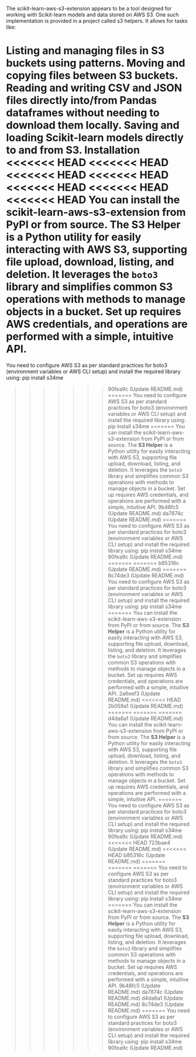 The scikit-learn-aws-s3-extension appears to be a tool designed for working with Scikit-learn models and data stored on AWS S3. One such implementation is provided in a project called s3 helpers. It allows for tasks like:

Listing and managing files in S3 buckets using patterns.
Moving and copying files between S3 buckets.
Reading and writing CSV and JSON files directly into/from Pandas dataframes without needing to download them locally.
Saving and loading Scikit-learn models directly to and from S3.
Installation
<<<<<<< HEAD
<<<<<<< HEAD
<<<<<<< HEAD
<<<<<<< HEAD
<<<<<<< HEAD
<<<<<<< HEAD
<<<<<<< HEAD
You can install the scikit-learn-aws-s3-extension from PyPI or from source.
The **S3 Helper** is a Python utility for easily interacting with AWS S3, supporting file upload, download, listing, and deletion. It leverages the `boto3` library and simplifies common S3 operations with methods to manage objects in a bucket. Set up requires AWS credentials, and operations are performed with a simple, intuitive API.
=======
You need to configure AWS S3 as per standard practices for boto3 (environment variables or AWS CLI setup) and install the required library using:
pip install s34me
>>>>>>> 90fea9c (Update README.md)
=======
You need to configure AWS S3 as per standard practices for boto3 (environment variables or AWS CLI setup) and install the required library using:
pip install s34me
=======
You can install the scikit-learn-aws-s3-extension from PyPI or from source.
The **S3 Helper** is a Python utility for easily interacting with AWS S3, supporting file upload, download, listing, and deletion. It leverages the `boto3` library and simplifies common S3 operations with methods to manage objects in a bucket. Set up requires AWS credentials, and operations are performed with a simple, intuitive API.
>>>>>>> 9b48fc5 (Update README.md)
>>>>>>> da7874c (Update README.md)
=======
You need to configure AWS S3 as per standard practices for boto3 (environment variables or AWS CLI setup) and install the required library using:
pip install s34me
>>>>>>> 90fea9c (Update README.md)
=======
=======
>>>>>>> b85316c (Update README.md)
=======
>>>>>>> 8c74de3 (Update README.md)
You need to configure AWS S3 as per standard practices for boto3 (environment variables or AWS CLI setup) and install the required library using:
pip install s34me
=======
You can install the scikit-learn-aws-s3-extension from PyPI or from source.
The **S3 Helper** is a Python utility for easily interacting with AWS S3, supporting file upload, download, listing, and deletion. It leverages the `boto3` library and simplifies common S3 operations with methods to manage objects in a bucket. Set up requires AWS credentials, and operations are performed with a simple, intuitive API.
>>>>>>> 2a6eef3 (Update README.md)
<<<<<<< HEAD
>>>>>>> 2b059a1 (Update README.md)
=======
=======
=======
>>>>>>> d4da6a1 (Update README.md)
You can install the scikit-learn-aws-s3-extension from PyPI or from source.
The **S3 Helper** is a Python utility for easily interacting with AWS S3, supporting file upload, download, listing, and deletion. It leverages the `boto3` library and simplifies common S3 operations with methods to manage objects in a bucket. Set up requires AWS credentials, and operations are performed with a simple, intuitive API.
=======
You need to configure AWS S3 as per standard practices for boto3 (environment variables or AWS CLI setup) and install the required library using:
pip install s34me
>>>>>>> 90fea9c (Update README.md)
<<<<<<< HEAD
>>>>>>> 723bae4 (Update README.md)
<<<<<<< HEAD
>>>>>>> b85316c (Update README.md)
=======
=======
=======
You need to configure AWS S3 as per standard practices for boto3 (environment variables or AWS CLI setup) and install the required library using:
pip install s34me
=======
You can install the scikit-learn-aws-s3-extension from PyPI or from source.
The **S3 Helper** is a Python utility for easily interacting with AWS S3, supporting file upload, download, listing, and deletion. It leverages the `boto3` library and simplifies common S3 operations with methods to manage objects in a bucket. Set up requires AWS credentials, and operations are performed with a simple, intuitive API.
>>>>>>> 9b48fc5 (Update README.md)
>>>>>>> da7874c (Update README.md)
>>>>>>> d4da6a1 (Update README.md)
>>>>>>> 8c74de3 (Update README.md)
=======
You need to configure AWS S3 as per standard practices for boto3 (environment variables or AWS CLI setup) and install the required library using:
pip install s34me
>>>>>>> 90fea9c (Update README.md)
